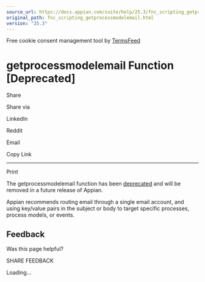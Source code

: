 ```yaml
---
source_url: https://docs.appian.com/suite/help/25.3/fnc_scripting_getprocessmodelemail.html
original_path: fnc_scripting_getprocessmodelemail.html
version: "25.3"
---
```


Free cookie consent management tool by [TermsFeed](https://www.termsfeed.com/)

# getprocessmodelemail Function \[Deprecated\]

Share

Share via

LinkedIn

Reddit

Email

Copy Link

* * *

Print

The getprocessmodelemail function has been [deprecated](Deprecated_Features.html) and will be removed in a future release of Appian.

Appian recommends routing email through a single email account, and using key/value pairs in the subject or body to target specific processes, process models, or events.

## Feedback

Was this page helpful?

SHARE FEEDBACK

Loading...